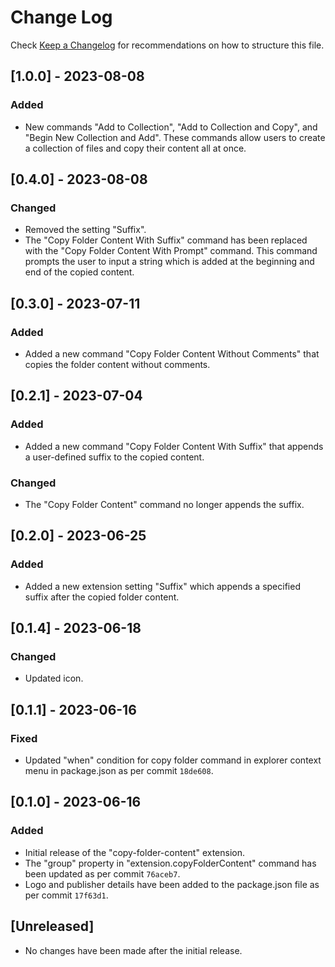 # Change Log

Check [Keep a Changelog](http://keepachangelog.com/) for recommendations on how to structure this file.

## [1.0.0] - 2023-08-08

### Added

- New commands "Add to Collection", "Add to Collection and Copy", and "Begin New Collection and Add". These commands allow users to create a collection of files and copy their content all at once.

## [0.4.0] - 2023-08-08

### Changed

- Removed the setting "Suffix".
- The "Copy Folder Content With Suffix" command has been replaced with the "Copy Folder Content With Prompt" command. This command prompts the user to input a string which is added at the beginning and end of the copied content.

## [0.3.0] - 2023-07-11

### Added

- Added a new command "Copy Folder Content Without Comments" that copies the folder content without comments.

## [0.2.1] - 2023-07-04

### Added

- Added a new command "Copy Folder Content With Suffix" that appends a user-defined suffix to the copied content.

### Changed

- The "Copy Folder Content" command no longer appends the suffix.

## [0.2.0] - 2023-06-25

### Added

- Added a new extension setting "Suffix" which appends a specified suffix after the copied folder content.

## [0.1.4] - 2023-06-18

### Changed

- Updated icon.

## [0.1.1] - 2023-06-16

### Fixed

- Updated "when" condition for copy folder command in explorer context menu in package.json as per commit `18de608`.

## [0.1.0] - 2023-06-16

### Added

- Initial release of the "copy-folder-content" extension.
- The "group" property in "extension.copyFolderContent" command has been updated as per commit `76aceb7`.
- Logo and publisher details have been added to the package.json file as per commit `17f63d1`.

## [Unreleased]

- No changes have been made after the initial release.
